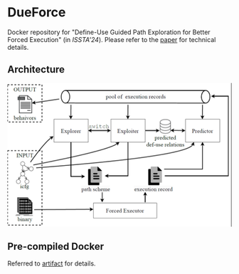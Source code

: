 # DueForce

Docker repository for "Define-Use Guided Path Exploration for Better Forced Execution" (in *ISSTA'24*). Please refer to the [paper](https://www.youwei.site/papers/ISSTA2024.pdf) for technical details.



## Architecture 

<img src="img/arch.png" alt="image-20231221215939453" style="zoom:50%;" />



## Pre-compiled Docker 

Referred to [artifact](https://zenodo.org/records/12669304) for details.
